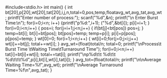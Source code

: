 
#include<stdio.h>
int main()
{
int bt[20],p[20],wt[20],tat[20],i,j,n,total=0,pos,temp,floatavg_wt,avg_tat,avg_wt;
printf("Enter number of process:");
scanf("%d",&n);
printf("\n Enter Burst Time:\n");
for(i=0;i<n; i++)
{printf("p%d:",i+1);
("%d",&bt[i]);
p[i]=i+1; }
for(i=0;i<n;i++)
{ 
pos=i;
for(j=i+1;j<n;j++)
{
if(bt[j]<bt[pos]) pos=j;
}
temp=bt[i]; 
bt[i]=bt[pos];
bt[pos]=temp;
temp=p[i];
p[i]=p[pos];
p[pos]=temp;
}
wt[0]=0;
for(i=1;i<n;i++)
{
wt[i]=0;for(j=0;j<i;j++) wt[i]+=bt[j];
total+=wt[i];
}
avg_wt=(float)total/n;
total=0;
printf("\nProcess\t Burst Time \tWaiting Time\tTurnaround Time");
for(i=0;i<n;i++)
tat[i]=bt[i]+wt[i];
total+=tat[i];
printf("\np%d\t\t %d\t\t %d\t\t\t%d",p[i],bt[i],wt[i],tat[i]);
}
avg_tot=(float)total/n;
printf("\n\nAverage Waiting Time=%f",avg_wt);
printf("\nAverage Turnaround Time=%f\n",avg_tat);
}

 
